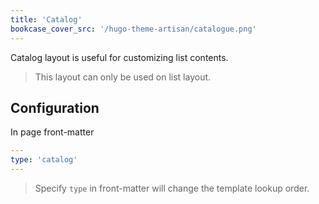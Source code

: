 ```yaml
---
title: 'Catalog'
bookcase_cover_src: '/hugo-theme-artisan/catalogue.png'
---
```


Catalog layout is useful for customizing list contents.

> This layout can only be used on list layout.

## Configuration

In page front-matter

```yaml
---
type: 'catalog'
---
```

> Specify `type` in front-matter will change the template lookup order.
